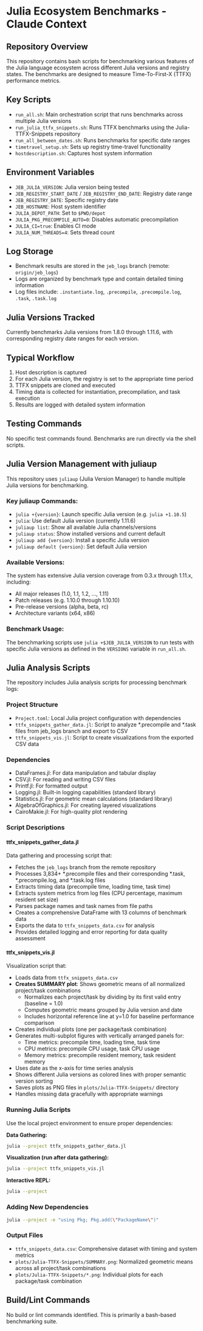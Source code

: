 # Julia Ecosystem Benchmarks - Claude Context

## Repository Overview
This repository contains bash scripts for benchmarking various features of the Julia language ecosystem across different Julia versions and registry states. The benchmarks are designed to measure Time-To-First-X (TTFX) performance metrics.

## Key Scripts
- `run_all.sh`: Main orchestration script that runs benchmarks across multiple Julia versions
- `run_julia_ttfx_snippets.sh`: Runs TTFX benchmarks using the Julia-TTFX-Snippets repository
- `run_all_between_dates.sh`: Runs benchmarks for specific date ranges
- `timetravel_setup.sh`: Sets up registry time-travel functionality
- `hostdescription.sh`: Captures host system information

## Environment Variables
- `JEB_JULIA_VERSION`: Julia version being tested
- `JEB_REGISTRY_START_DATE` / `JEB_REGISTRY_END_DATE`: Registry date range
- `JEB_REGISTRY_DATE`: Specific registry date
- `JEB_HOSTNAME`: Host system identifier
- `JULIA_DEPOT_PATH`: Set to `$PWD/depot`
- `JULIA_PKG_PRECOMPILE_AUTO=0`: Disables automatic precompilation
- `JULIA_CI=true`: Enables CI mode
- `JULIA_NUM_THREADS=4`: Sets thread count

## Log Storage
- Benchmark results are stored in the `jeb_logs` branch (remote: `origin/jeb_logs`)
- Logs are organized by benchmark type and contain detailed timing information
- Log files include: `.instantiate.log`, `.precompile`, `.precompile.log`, `.task`, `.task.log`

## Julia Versions Tracked
Currently benchmarks Julia versions from 1.8.0 through 1.11.6, with corresponding registry date ranges for each version.

## Typical Workflow
1. Host description is captured
2. For each Julia version, the registry is set to the appropriate time period
3. TTFX snippets are cloned and executed
4. Timing data is collected for instantiation, precompilation, and task execution
5. Results are logged with detailed system information

## Testing Commands
No specific test commands found. Benchmarks are run directly via the shell scripts.

## Julia Version Management with juliaup

This repository uses `juliaup` (Julia Version Manager) to handle multiple Julia versions for benchmarking.

### Key juliaup Commands:
- `julia +{version}`: Launch specific Julia version (e.g. `julia +1.10.5`)  
- `julia`: Use default Julia version (currently 1.11.6)
- `juliaup list`: Show all available Julia channels/versions
- `juliaup status`: Show installed versions and current default
- `juliaup add {version}`: Install a specific Julia version
- `juliaup default {version}`: Set default Julia version

### Available Versions:
The system has extensive Julia version coverage from 0.3.x through 1.11.x, including:
- All major releases (1.0, 1.1, 1.2, ..., 1.11)  
- Patch releases (e.g. 1.10.0 through 1.10.10)
- Pre-release versions (alpha, beta, rc)
- Architecture variants (x64, x86)

### Benchmark Usage:
The benchmarking scripts use `julia +$JEB_JULIA_VERSION` to run tests with specific Julia versions as defined in the `VERSIONS` variable in `run_all.sh`.

## Julia Analysis Scripts

The repository includes Julia analysis scripts for processing benchmark logs:

### Project Structure
- `Project.toml`: Local Julia project configuration with dependencies
- `ttfx_snippets_gather_data.jl`: Script to analyze *.precompile and *.task files from jeb_logs branch and export to CSV
- `ttfx_snippets_vis.jl`: Script to create visualizations from the exported CSV data

### Dependencies
- DataFrames.jl: For data manipulation and tabular display
- CSV.jl: For reading and writing CSV files
- Printf.jl: For formatted output
- Logging.jl: Built-in logging capabilities (standard library)
- Statistics.jl: For geometric mean calculations (standard library)
- AlgebraOfGraphics.jl: For creating layered visualizations
- CairoMakie.jl: For high-quality plot rendering

### Script Descriptions

#### ttfx_snippets_gather_data.jl
Data gathering and processing script that:
- Fetches the `jeb_logs` branch from the remote repository
- Processes 3,834+ *.precompile files and their corresponding *.task, *.precompile.log, and *.task.log files
- Extracts timing data (precompile time, loading time, task time)
- Extracts system metrics from log files (CPU percentage, maximum resident set size)
- Parses package names and task names from file paths
- Creates a comprehensive DataFrame with 13 columns of benchmark data
- Exports the data to `ttfx_snippets_data.csv` for analysis
- Provides detailed logging and error reporting for data quality assessment

#### ttfx_snippets_vis.jl  
Visualization script that:
- Loads data from `ttfx_snippets_data.csv`
- **Creates SUMMARY plot**: Shows geometric means of all normalized project/task combinations
  - Normalizes each project/task by dividing by its first valid entry (baseline = 1.0)
  - Computes geometric means grouped by Julia version and date
  - Includes horizontal reference line at y=1.0 for baseline performance comparison
- Creates individual plots (one per package/task combination)
- Generates multi-subplot figures with vertically arranged panels for:
  - Time metrics: precompile time, loading time, task time
  - CPU metrics: precompile CPU usage, task CPU usage  
  - Memory metrics: precompile resident memory, task resident memory
- Uses date as the x-axis for time series analysis
- Shows different Julia versions as colored lines with proper semantic version sorting
- Saves plots as PNG files in `plots/Julia-TTFX-Snippets/` directory
- Handles missing data gracefully with appropriate warnings

### Running Julia Scripts
Use the local project environment to ensure proper dependencies:

**Data Gathering:**
```bash
julia --project ttfx_snippets_gather_data.jl
```

**Visualization (run after data gathering):**
```bash  
julia --project ttfx_snippets_vis.jl
```

**Interactive REPL:**
```bash
julia --project
```

### Adding New Dependencies
```bash
julia --project -e "using Pkg; Pkg.add(\"PackageName\")"
```

### Output Files
- `ttfx_snippets_data.csv`: Comprehensive dataset with timing and system metrics
- `plots/Julia-TTFX-Snippets/SUMMARY.png`: Normalized geometric means across all project/task combinations
- `plots/Julia-TTFX-Snippets/*.png`: Individual plots for each package/task combination

## Build/Lint Commands
No build or lint commands identified. This is primarily a bash-based benchmarking suite.